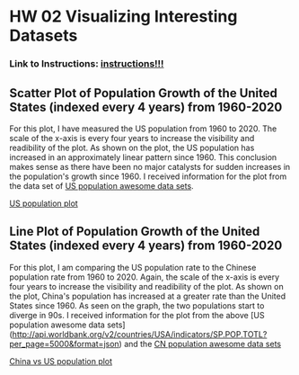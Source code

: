 # HW 02 Visualizing Interesting Datasets
### Link to Instructions: [**instructions!!!** ](https://github.com/mikeizbicki/cmc-csci040/tree/2021fall/hw_02)

## Scatter Plot of Population Growth of the United States (indexed every 4 years) from 1960-2020
For this plot, I have measured the US population from 1960 to 2020. The scale of the x-axis is every four years to increase the visibility and readibility of the plot. As shown on the plot, the US population has increased in an approximately linear pattern since 1960. This conclusion makes sense as there have been no major catalysts for sudden increases in the population's growth since 1960. I received information for the plot from the data set of [US population awesome data sets](http://api.worldbank.org/v2/countries/USA/indicators/SP.POP.TOTL?per_page=5000&format=json). 

[US population plot](/Users/nataliephillips/Documents/GitHub/nataliephillips.github.io/images/uspop.png)

## Line Plot of Population Growth of the United States (indexed every 4 years) from 1960-2020
For this plot, I am comparing the US population rate to the Chinese population rate from 1960 to 2020. Again, the scale of the x-axis is every four years to increase the visibility and readibility of the plot. As shown on the plot, China's population has increased at a greater rate than the United States since 1960. As seen on the graph, the two populations start to diverge in 90s. I received information for the plot from the above [US population awesome data sets] (http://api.worldbank.org/v2/countries/USA/indicators/SP.POP.TOTL?per_page=5000&format=json) and the [CN population awesome data sets](http://api.worldbank.org/v2/countries/CHN/indicators/SP.POP.TOTL?per_page=5000&format=json)

[China vs US population plot](/Users/nataliephillips/Documents/GitHub/nataliephillips.github.io/images/cnvsus.png)
